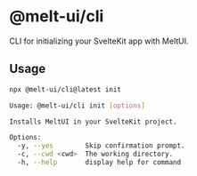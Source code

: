 # @melt-ui/cli

CLI for initializing your SvelteKit app with MeltUI.

## Usage

```bash
npx @melt-ui/cli@latest init
```

```bash
Usage: @melt-ui/cli init [options]

Installs MeltUI in your SvelteKit project.

Options:
  -y, --yes        Skip confirmation prompt.
  -c, --cwd <cwd>  The working directory.
  -h, --help       display help for command
```
